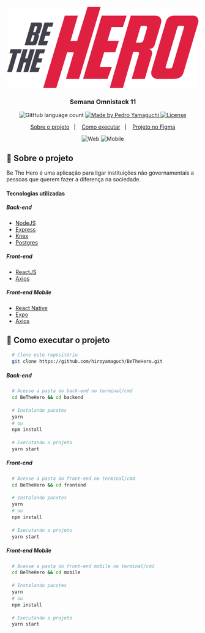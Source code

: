 <p align="center">
  <img alt="Be The Hero Logo" src="./frontend/src/assets/logo.svg">
</p>

<h3 align="center">
  Semana Omnistack 11
</h3>

<p align="center">
  <img alt="GitHub language count" src="https://img.shields.io/github/languages/count/hiroyamaguch/BeTheHero?color=04D361">

  <a href="https://pedroyamaguchi.dev/">
    <img alt="Made by Pedro Yamaguchi" src="https://img.shields.io/badge/made%20by-Pedro%20Yamaguchi-04D361">
  </a>
  
  <a href="./LICENSE">
    <img alt="License" src="https://img.shields.io/badge/license-MIT-04D361">
  </a>  
</p>

<p align="center">
  <a href="#memo-sobre-o-projeto">Sobre o projeto</a>&nbsp;&nbsp;&nbsp;|&nbsp;&nbsp;&nbsp;
  <a href="#rocket-como-executar-o-projeto">Como executar</a>&nbsp;&nbsp;&nbsp;|&nbsp;&nbsp;&nbsp;
  <a href="https://www.figma.com/file/2C2yvw7jsCOGmaNUDftX9n/Be-The-Hero---OmniStack-11?node-id=0%3A1">Projeto no Figma</a>
</p>

<p align="center">
  <img alt="Web" src="https://github.com/hiroyamaguch/assets/blob/df0249525ac04e04e75949d42cef025b4d5d8fea/omnistack11/web.gif">
  <img alt="Mobile" src="https://github.com/hiroyamaguch/assets/blob/176166b27c8cfcb7a6aaee31fce32173c60244ff/omnistack11/mobile.gif">
</p>

## :memo: Sobre o projeto
Be The Hero é uma aplicação para ligar instituições não governamentais a pessoas que querem fazer a diferença na sociedade.

#### Tecnologias utilizadas

##### Back-end
- [NodeJS](https://nodejs.org/en/)
- [Express](https://expressjs.com/pt-br/)
- [Knex](https://knexjs.org/)
- [Postgres](https://www.postgresql.org/)
##### Front-end
- [ReactJS](https://pt-br.reactjs.org/)
- [Axios](https://github.com/axios/axios)
##### Front-end Mobile
- [React Native](https://reactnative.dev/)
- [Expo](https://expo.io/)
- [Axios](https://github.com/axios/axios)

## :rocket: Como executar o projeto
```bash
  # Clone este repositório
  git clone https://github.com/hiroyamaguch/BeTheHero.git
```

##### Back-end
```bash
  # Acesse a pasta do back-end no terminal/cmd
  cd BeTheHero && cd backend

  # Instalando pacotes
  yarn
  # ou
  npm install

  # Executando o projeto
  yarn start
```
##### Front-end
```bash
  # Acesse a pasta do front-end no terminal/cmd
  cd BeTheHero && cd frontend
  
  # Instalando pacotes
  yarn
  # ou
  npm install

  # Executando o projeto
  yarn start
```
##### Front-end Mobile
```bash
  # Acesse a pasta do front-end mobile no terminal/cmd
  cd BeTheHero && cd mobile
  
  # Instalando pacotes
  yarn
  # ou
  npm install

  # Executando o projeto
  yarn start
```
